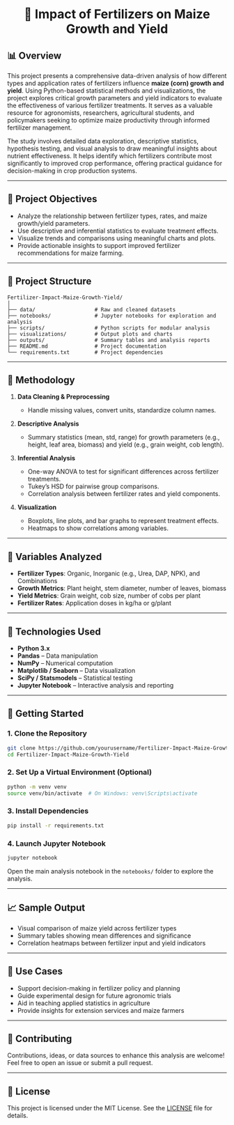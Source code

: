 
<h1 align='center'>🌽 Impact of Fertilizers on Maize Growth and Yield</h1>

## 📊 Overview

This project presents a comprehensive data-driven analysis of how different types and application rates of fertilizers influence **maize (corn) growth and yield**. Using Python-based statistical methods and visualizations, the project explores critical growth parameters and yield indicators to evaluate the effectiveness of various fertilizer treatments. It serves as a valuable resource for agronomists, researchers, agricultural students, and policymakers seeking to optimize maize productivity through informed fertilizer management.

The study involves detailed data exploration, descriptive statistics, hypothesis testing, and visual analysis to draw meaningful insights about nutrient effectiveness. It helps identify which fertilizers contribute most significantly to improved crop performance, offering practical guidance for decision-making in crop production systems.

---

## 🎯 Project Objectives

* Analyze the relationship between fertilizer types, rates, and maize growth/yield parameters.
* Use descriptive and inferential statistics to evaluate treatment effects.
* Visualize trends and comparisons using meaningful charts and plots.
* Provide actionable insights to support improved fertilizer recommendations for maize farming.

---

## 📁 Project Structure

```
Fertilizer-Impact-Maize-Growth-Yield/
│
├── data/                   # Raw and cleaned datasets
├── notebooks/              # Jupyter notebooks for exploration and analysis
├── scripts/                # Python scripts for modular analysis
├── visualizations/         # Output plots and charts
├── outputs/                # Summary tables and analysis reports
├── README.md               # Project documentation
└── requirements.txt        # Project dependencies
```

---

## 🔬 Methodology

1. **Data Cleaning & Preprocessing**

   * Handle missing values, convert units, standardize column names.

2. **Descriptive Analysis**

   * Summary statistics (mean, std, range) for growth parameters (e.g., height, leaf area, biomass) and yield (e.g., grain weight, cob length).

3. **Inferential Analysis**

   * One-way ANOVA to test for significant differences across fertilizer treatments.
   * Tukey’s HSD for pairwise group comparisons.
   * Correlation analysis between fertilizer rates and yield components.

4. **Visualization**

   * Boxplots, line plots, and bar graphs to represent treatment effects.
   * Heatmaps to show correlations among variables.

---

## 🧪 Variables Analyzed

* **Fertilizer Types**: Organic, Inorganic (e.g., Urea, DAP, NPK), and Combinations
* **Growth Metrics**: Plant height, stem diameter, number of leaves, biomass
* **Yield Metrics**: Grain weight, cob size, number of cobs per plant
* **Fertilizer Rates**: Application doses in kg/ha or g/plant

---

## 🧰 Technologies Used

* **Python 3.x**
* **Pandas** – Data manipulation
* **NumPy** – Numerical computation
* **Matplotlib / Seaborn** – Data visualization
* **SciPy / Statsmodels** – Statistical testing
* **Jupyter Notebook** – Interactive analysis and reporting

---

## 🚀 Getting Started

### 1. Clone the Repository

```bash
git clone https://github.com/yourusername/Fertilizer-Impact-Maize-Growth-Yield.git
cd Fertilizer-Impact-Maize-Growth-Yield
```

### 2. Set Up a Virtual Environment (Optional)

```bash
python -m venv venv
source venv/bin/activate  # On Windows: venv\Scripts\activate
```

### 3. Install Dependencies

```bash
pip install -r requirements.txt
```

### 4. Launch Jupyter Notebook

```bash
jupyter notebook
```

Open the main analysis notebook in the `notebooks/` folder to explore the analysis.

---

## 📈 Sample Output

* Visual comparison of maize yield across fertilizer types
* Summary tables showing mean differences and significance
* Correlation heatmaps between fertilizer input and yield indicators

---

## 📌 Use Cases

* Support decision-making in fertilizer policy and planning
* Guide experimental design for future agronomic trials
* Aid in teaching applied statistics in agriculture
* Provide insights for extension services and maize farmers

---

## 🤝 Contributing

Contributions, ideas, or data sources to enhance this analysis are welcome! Feel free to open an issue or submit a pull request.

---

## 📄 License

This project is licensed under the MIT License. See the [LICENSE](LICENSE) file for details.
